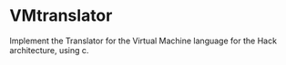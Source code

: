 # VMtranslator
Implement the Translator for the Virtual Machine language for the Hack architecture, using c.
